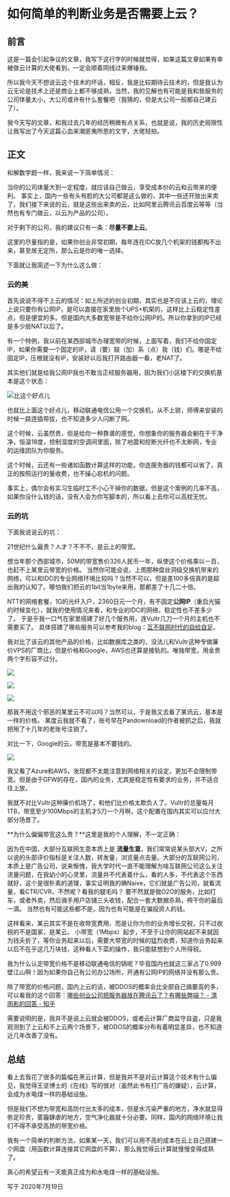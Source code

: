 # 如何简单的判断业务是否需要上云？

## 前言
这是一篇会引起争议的文章，我写下这行字的时候就觉得，如果这篇文章如果有幸被做云计算的大佬看到，一定会顺着网线过来爆锤我。

所以我今天不想说云这个技术的坏话，相反，我是比较期待云技术的，但是我认为云无论是技术上还是商业上都不够成熟，当然，我的见解也有可能是我和我服务的公司体量太小，大公司或许有什么套餐吧（我猜的，但是大公司一般都自己建云了）。

我今天写的文章，和我过去几年的经历稍微有点关系，也就是说，我的历史局限性让我写出了今天这篇心血来潮匪夷所思的文字，大佬轻拍。

## 正文

和解数学题一样，我来说一下简单情况：

当你的公司体量大到一定程度，就应该自己做云，享受成本价的云和云带来的便利。
事实上，国内一些有头有脸的大公司都是这么做的，其中一些还开放出来卖了，我们接下来说的云，就是这些出来卖的云，比如阿里云腾讯云百度云等等（当然也有专门做云，以云为产品的公司）。

对于剩下的公司，我的建议只有一条：**尽量不要上云**。

这里的尽量指的是，如果你创业非常初期，每年连在IDC放几个机架的钱都掏不出来，甚至居无定所，那么云是你的唯一选择。

下面就让我简述一下为什么这么做：

### 云的美

首先说说不得不上云的情况：如上所述的创业初期，其实也是不应该上云的，理论上说只要你有公网IP，是可以直接在家里放个UPS+机架的，这样比上云稳定性差点，但是便宜的多。但是国内大多数宽带是不给你公网IP的。所以你拿到的IP已经是多少层NAT以后了。

有一个特例，我以前在某西部城市办理宽带的时候，上面写着，我们不给你固定IP，如果你需要一个固定的IP，请（要）联（加）系（点）我（钱）们。哪是不给固定IP，压根就没有IP，安装好以后我打开路由器一看，老NAT了。

其实他们就是给我公网IP我也不敢当正经服务器用，因为我们小区楼下的交换机基本是这个状态：

![比这个好点儿](/img/2020-07-19-17-41-24.png)

也就比上面这个好点儿，移动联通电信公用一个交换机，从不上锁，师傅来安装的时候一路连插带拔，也不知道多少人闪断了网。

这个时候，云虽然贵，但是给你一种靠谱的感觉，你想象你的服务器会躺在干干净净，恒温18度，控制湿度的空调间里面，除了地震和挖断光纤也不太断网，专业的运维团队为你服务。

这个时候，云还有一些诸如函数计算这样的功能，你连服务器的钱都可以省了，真正的按照运行的量收费，也不操心宕机的问题。

事实上，偶尔会有实习生临时工不小心干掉你的数据，但是这个案例的几率不高，如果你没什么钱的话，没有人会为你写脚本的，所以看上去你可以高枕无忧。

### 云的坑

下面我说说云的坑：

21世纪什么最贵？人才？不不不，是云上的带宽。

想当年那个西部城市，50M的带宽售价326人民币一年，纵使这个价格乘以一百，也赶不上某里云带宽的价格。
当然你可能会说，上图那种盘丝洞级交换机带来的网络，可以和IDC的专业网络环境比较吗？当然不可以，但是差100多倍真的是超出我的认知了。哪怕我们把云的1bit当1byte来用，那都差了十几二十倍。

NTT的网络套餐，1G的光纤入户，2360日元一个月，有不固定**公网IP**（重启光猫的时候变化），就我的使用情况来看，和专业的IDC的网络，稳定性也不差多少了。
于是乎我一口气在家里搭建了好几个服务用，连Vultr几刀一个月的主机也不需要买了。
具体搭建了哪些服务可以参考我的blog：[互不联网时代的自给自足](other-tech/net-self-sufficient)。

我对比了该云的其他产品的价格，比如数据库之类的，没法儿和Vultr这种专做廉价VPS的厂商比，但是价格和Google，AWS也还算是接轨的。唯独带宽，用金贵两个字形容不过分。

![](/img/2020-07-19-18-49-22.png)

![](/img/2020-07-19-18-49-44.png)

![](/img/2020-07-19-18-55-40.png)



那我不用这个邪恶的某里云不可以吗？当然可以，于是我又去看了某讯云，基本是一样的价格。
某度云我就不看了，账号早在Pandownload的作者被抓之后，我就把用了十几年的老账号注销了。

对比一下，Google的云，带宽是基本不要钱的。

![](/img/2020-07-19-18-14-13.png)

我又看了Azure和AWS，发现都不太能注意到网络相关的设定，更加不会限制带宽。但是由于GFW的存在，国内的业务，尤其是稳定性有要求的业务，并不适合往上放。

我就不对比Vultr这种廉价机场了，和他们比价格太欺负人了。Vultr的总量每月1TB，带宽至少100Mbps的主机才5刀一个月啊，这个配置在国内其实可以应付大部分场景了。

**为什么偏偏带宽这么贵？**这里是我的个人理解，不一定正确：

因为在中国，大部分互联网生意本质上是 **流量生意**，我们常常说某头部大V，之所以说的头部评价指标是关注人数，转发量，浏览量点击量。大部分的互联网公司，本质上是广告公司，说来惭愧，我大学时代一直不能理解为啥互联网公司这么关注流量问题，在我幼小的心灵里，流量并不代表着什么，看的人多，不代表这个东西就好，这个是很朴素的道理，事实证明我的确Naive，它们就是广告公司，就看流量，看CTR/CVR，不然呢？看我的腿毛吗？
要不然就是做O2O的服务，比如打车，或者外卖，然后骑手用户店铺三头收钱，配合一套大数据杀熟，榨干你的最后一滴。
当然也有可能这些都不是，因为也有可能是在骗投资人的钱。

这样看来，某云其实不是在收带宽费用，而是让你为你的业务增长交税，只不过收税的不是国家，是某云。
小带宽（1Mbps）起步，不至于让你的网站起不来就因为钱夭折了，等你业务起来以后，需要大带宽的时候的猛烈收费，知道你业务起来以后不在乎这几万块钱，这种看人下菜的操作，我只能联想到个人所得税。

我为什么认定带宽价格不是移动联通电信的锅呢？毕竟国内也就这三家占了0.999壁江山啊！因为如果你自己有公司办公场所，开通有公网IP的网络并没有那么贵。

除了带宽的价格问题，国内上云的话，被DDOS的概率会比全部自己搞要高的多，可以看我的这个回答：[哪些创业公司把服务器放在腾讯云了？有哪些弊端？ - 清雨影的回答 - 知乎](https://www.zhihu.com/question/20983398/answer/316353756)

需要说明的是，我并不是说上云就会被DDOS，或者云计算厂商监守自盗，只是我观测到了上云和不上云两个场景下，被DDOS的概率分布有着明显差异，也不知道近几年改善了没有。

## 总结

看上去我花了很多的篇幅在黑云计算，但是我并不是对云计算这个技术有什么偏见，我觉得王坚博士的《在线》写的很对（虽然此书有打广告的嫌疑），云计算，会成为水电煤一样的基础设施。

但是我们不想为带宽和高防付出太多的成本，但是水污染严重的地方，净水就显得弥足珍贵，雾霾肆虐的地方，空气净化器就十分必要。同样，国内的网络环境让我们不得不承受高昂的带宽价格。

我有一个简单的判断方法，如果某一天，我们可以用不高的成本在云上自己搭建一个网盘（用函数计算连接其它网盘的不算），那么我觉得云计算就慢慢变得成熟了。

真心的希望云有一天能真正成为和水电煤一样的基础设施。

写于 2020年7月19日